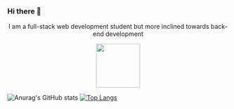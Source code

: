 ### Hi there 👋
<p align="center">I am a full-stack web development student but more inclined towards back-end development</p>

<div id="header" align="center">
  <img src="https://media.giphy.com/media/10zxDv7Hv5RF9C/giphy.gif" width="100"/>
</div>

![Anurag's GitHub stats](https://github-readme-stats.vercel.app/api?username=Soria-c&show_icons=true&theme=radical)
[![Top Langs](https://github-readme-stats.vercel.app/api/top-langs/?username=Soria-c&show_icons=true&theme=radical)](https://github.com/anuraghazra/github-readme-stats&show_icons=true&theme=radical)
